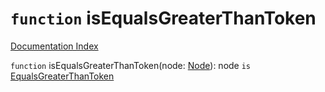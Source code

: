# `function` isEqualsGreaterThanToken

[Documentation Index](../README.md)

`function` isEqualsGreaterThanToken(node: [Node](../private.interface.Node/README.md)): node `is` [EqualsGreaterThanToken](../private.interface.PunctuationToken/README.md)